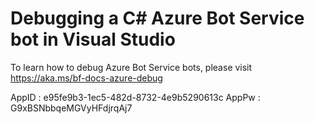 # Debugging a C# Azure Bot Service bot in Visual Studio 

To learn how to debug Azure Bot Service bots, please visit https://aka.ms/bf-docs-azure-debug

AppID : e95fe9b3-1ec5-482d-8732-4e9b5290613c
AppPw : G9xBSNbbqeMGVyHFdjrqAj7